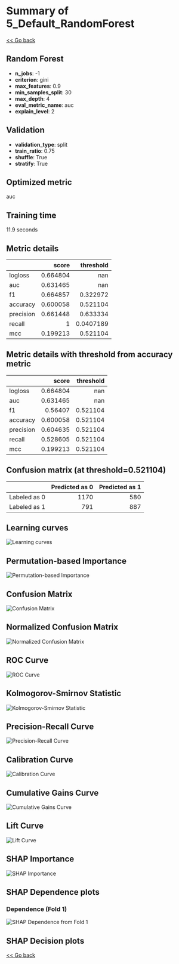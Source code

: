 # Summary of 5_Default_RandomForest

[<< Go back](../README.md)

## Random Forest

- **n_jobs**: -1
- **criterion**: gini
- **max_features**: 0.9
- **min_samples_split**: 30
- **max_depth**: 4
- **eval_metric_name**: auc
- **explain_level**: 2

## Validation

- **validation_type**: split
- **train_ratio**: 0.75
- **shuffle**: True
- **stratify**: True

## Optimized metric

auc

## Training time

11.9 seconds

## Metric details

|           |    score |   threshold |
|:----------|---------:|------------:|
| logloss   | 0.664804 | nan         |
| auc       | 0.631465 | nan         |
| f1        | 0.664857 |   0.322972  |
| accuracy  | 0.600058 |   0.521104  |
| precision | 0.661448 |   0.633334  |
| recall    | 1        |   0.0407189 |
| mcc       | 0.199213 |   0.521104  |

## Metric details with threshold from accuracy metric

|           |    score |   threshold |
|:----------|---------:|------------:|
| logloss   | 0.664804 |  nan        |
| auc       | 0.631465 |  nan        |
| f1        | 0.56407  |    0.521104 |
| accuracy  | 0.600058 |    0.521104 |
| precision | 0.604635 |    0.521104 |
| recall    | 0.528605 |    0.521104 |
| mcc       | 0.199213 |    0.521104 |

## Confusion matrix (at threshold=0.521104)

|              |   Predicted as 0 |   Predicted as 1 |
|:-------------|-----------------:|-----------------:|
| Labeled as 0 |             1170 |              580 |
| Labeled as 1 |              791 |              887 |

## Learning curves

![Learning curves](learning_curves.png)

## Permutation-based Importance

![Permutation-based Importance](permutation_importance.png)

## Confusion Matrix

![Confusion Matrix](confusion_matrix.png)

## Normalized Confusion Matrix

![Normalized Confusion Matrix](confusion_matrix_normalized.png)

## ROC Curve

![ROC Curve](roc_curve.png)

## Kolmogorov-Smirnov Statistic

![Kolmogorov-Smirnov Statistic](ks_statistic.png)

## Precision-Recall Curve

![Precision-Recall Curve](precision_recall_curve.png)

## Calibration Curve

![Calibration Curve](calibration_curve_curve.png)

## Cumulative Gains Curve

![Cumulative Gains Curve](cumulative_gains_curve.png)

## Lift Curve

![Lift Curve](lift_curve.png)

## SHAP Importance

![SHAP Importance](shap_importance.png)

## SHAP Dependence plots

### Dependence (Fold 1)

![SHAP Dependence from Fold 1](learner_fold_0_shap_dependence.png)

## SHAP Decision plots

[<< Go back](../README.md)
